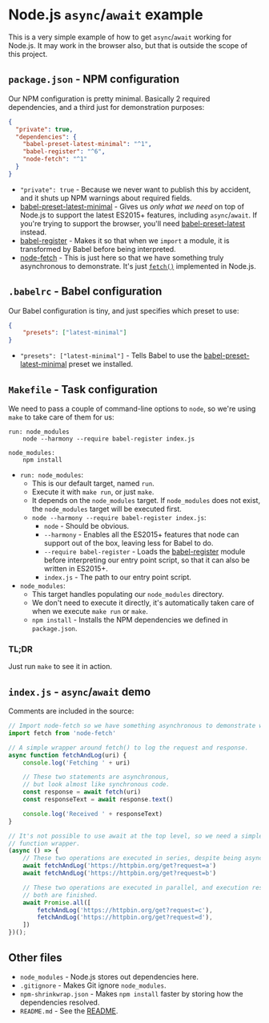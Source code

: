 # Node.js `async`/`await` example

This is a very simple example of how to get `async`/`await` working for Node.js.
It may work in the browser also, but that is outside the scope of this project.

## `package.json` - NPM configuration

Our NPM configuration is pretty minimal. Basically 2 required dependencies, and
a third just for demonstration purposes:

```json
{
  "private": true,
  "dependencies": {
    "babel-preset-latest-minimal": "^1",
    "babel-register": "^6",
    "node-fetch": "^1"
  }
}
```

- `"private": true` - Because we never want to publish this by accident, and it
  shuts up NPM warnings about required fields.
- [babel-preset-latest-minimal] - Gives us *only what we need* on top of Node.js
  to support the latest ES2015+ features, including `async`/`await`. If you're
  trying to support the browser, you'll need [babel-preset-latest] instead.
- [babel-register] - Makes it so that when we `import` a module, it is
  transformed by Babel before being interpreted.
- [node-fetch] - This is just here so that we have something truly asynchronous
  to demonstrate. It's just [`fetch()`] implemented in Node.js.


## `.babelrc` - Babel configuration

Our Babel configuration is tiny, and just specifies which preset to use:

```json
{
    "presets": ["latest-minimal"]
}
```

- `"presets": ["latest-minimal"]` - Tells Babel to use the
  [babel-preset-latest-minimal] preset we installed.

## `Makefile` - Task configuration

We need to pass a couple of command-line options to `node`, so we're using
`make` to take care of them for us:

```make
run: node_modules
    node --harmony --require babel-register index.js

node_modules:
    npm install
```

- `run: node_modules`:
  - This is our default target, named `run`.
  - Execute it with `make run`, or just `make`.
  - It depends on the `node_modules` target. If `node_modules` does not exist,
    the `node_modules` target will be executed first.
  - `node --harmony --require babel-register index.js`:
    - `node` - Should be obvious.
    - `--harmony` - Enables all the ES2015+ features that node can support out
      of the box, leaving less for Babel to do.
    - `--require babel-register` - Loads the [babel-register] module before
      interpreting our entry point script, so that it can also be written in
      ES2015+.
    - `index.js` - The path to our entry point script.
- `node_modules`:
  - This target handles populating our `node_modules` directory.
  - We don't need to execute it directly, it's automatically taken care of when
    we execute `make run` or `make`.
  - `npm install` - Installs the NPM dependencies we defined in `package.json`.

### TL;DR

Just run `make` to see it in action.

## `index.js` - `async`/`await` demo

Comments are included in the source:

```js
// Import node-fetch so we have something asynchronous to demonstrate with.
import fetch from 'node-fetch'

// A simple wrapper around fetch() to log the request and response.
async function fetchAndLog(uri) {
    console.log('Fetching ' + uri)

    // These two statements are asynchronous,
    // but look almost like synchronous code.
    const response = await fetch(uri)
    const responseText = await response.text()

    console.log('Received ' + responseText)
}

// It's not possible to use await at the top level, so we need a simple async
// function wrapper.
(async () => {
    // These two operations are executed in series, despite being asynchronous.
    await fetchAndLog('https://httpbin.org/get?request=a')
    await fetchAndLog('https://httpbin.org/get?request=b')

    // These two operations are executed in parallel, and execution resumes when
    // both are finished.
    await Promise.all([
        fetchAndLog('https://httpbin.org/get?request=c'),
        fetchAndLog('https://httpbin.org/get?request=d'),
    ])
})();
```

## Other files

- `node_modules` - Node.js stores out dependencies here.
- `.gitignore` - Makes Git ignore `node_modules`.
- `npm-shrinkwrap.json` - Makes `npm install` faster by storing how the
  dependencies resolved.
- `README.md` - See the [README].

[`fetch()`]: https://developer.mozilla.org/en-US/docs/Web/API/GlobalFetch/fetch
[babel-preset-latest-minimal]: https://www.npmjs.com/package/babel-preset-latest-minimal
[babel-preset-latest]: https://babeljs.io/docs/plugins/preset-latest/
[babel-register]: https://babeljs.io/docs/usage/require/
[node-fetch]: https://www.npmjs.com/package/node-fetch
[readme]: README.md#other-files
